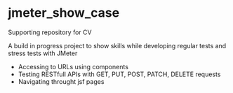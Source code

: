 # jmeter_show_case
Supporting repository for CV

A build in progress project to show skills while developing regular tests and stress tests with JMeter

- Accessing to URLs using components
- Testing RESTfull APIs with GET, PUT, POST, PATCH, DELETE requests
- Navigating throught jsf pages